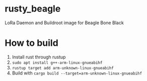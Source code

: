 # rusty_beagle
LoRa Daemon and Buildroot image for Beagle Bone Black

# How to build
1. Install rust through rustup
1. ```sudo apt install g++-arm-linux-gnueabihf```
1. ```rustup target add arm-unknown-linux-gnueabihf```
1. Build with ```cargo build --target=arm-unknown-linux-gnueabihf```
